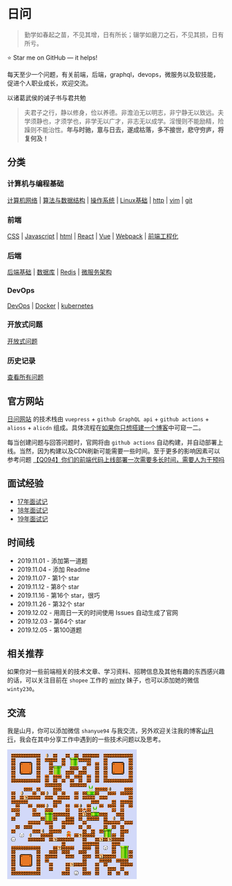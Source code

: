 # 日问

> 勤学如春起之苗，不见其增，日有所长；辍学如磨刀之石，不见其损，日有所亏。

⭐️ Star me on GitHub — it helps!

每天至少一个问题，有关前端，后端，graphql，devops，微服务以及软技能，促进个人职业成长，欢迎交流。

以诸葛武侯的诫子书与君共勉

> 夫君子之行，静以修身，俭以养德。非澹泊无以明志，非宁静无以致远。夫学须静也，才须学也，非学无以广才，非志无以成学。淫慢则不能励精，险躁则不能治性。**年与时驰，意与日去，遂成枯落，多不接世，悲守穷庐，将复何及！**

## 分类

### 计算机与编程基础

[计算机网络](https://github.com/shfshanyue/Daily-Question/issues?q=is%3Aopen+is%3Aissue+label%3Anetwork) | 
[算法与数据结构](https://github.com/shfshanyue/Daily-Question/issues?q=is%3Aopen+is%3Aissue+label%3Aalgorithm) | 
[操作系统](https://github.com/shfshanyue/Daily-Question/issues?q=is%3Aopen+is%3Aissue+label%3Aos) |
[Linux基础](https://github.com/shfshanyue/Daily-Question/issues?q=is%3Aopen+is%3Aissue+label%3Alinux) |
[http](https://github.com/shfshanyue/Daily-Question/issues?q=is%3Aopen+is%3Aissue+label%3Ahttp) | 
[vim](https://github.com/shfshanyue/Daily-Question/issues?q=is%3Aopen+is%3Aissue+label%3Avim) | 
[git](https://github.com/shfshanyue/Daily-Question/issues?q=is%3Aopen+is%3Aissue+label%3Agit)

### 前端

[CSS](https://github.com/shfshanyue/Daily-Question/issues?q=is%3Aopen+is%3Aissue+label%3Acss) |
[Javascript](https://github.com/shfshanyue/Daily-Question/issues?q=is%3Aopen+is%3Aissue+label%3Ajs) |
[html](https://github.com/shfshanyue/Daily-Question/issues?q=is%3Aopen+is%3Aissue+label%3Ahtml) |
[React](https://github.com/shfshanyue/Daily-Question/issues?q=is%3Aopen+is%3Aissue+label%3Areact) |
[Vue](https://github.com/shfshanyue/Daily-Question/issues?q=is%3Aopen+is%3Aissue+label%3Avue) |
[Webpack](https://github.com/shfshanyue/Daily-Question/issues?q=is%3Aopen+is%3Aissue+label%3Awebpack) |
[前端工程化](https://github.com/shfshanyue/Daily-Question/issues?q=is%3Aopen+is%3Aissue+label%3A前端工程化)

### 后端

[后端基础](https://github.com/shfshanyue/Daily-Question/issues?q=is%3Aopen+is%3Aissue+label%3Aserver) |
[数据库](https://github.com/shfshanyue/Daily-Question/issues?q=is%3Aopen+is%3Aissue+label%3Adb) |
[Redis](https://github.com/shfshanyue/Daily-Question/issues?q=is%3Aopen+is%3Aissue+label%3Aredis) |
[微服务架构](https://github.com/shfshanyue/Daily-Question/issues?q=is%3Aopen+is%3Aissue+label%3Amicro-service)

### DevOps

[DevOps](https://github.com/shfshanyue/Daily-Question/issues?q=is%3Aopen+is%3Aissue+label%3Adevops) |
[Docker](https://github.com/shfshanyue/Daily-Question/issues?q=is%3Aopen+is%3Aissue+label%3Adocker) |
[kubernetes](https://github.com/shfshanyue/Daily-Question/issues?q=is%3Aopen+is%3Aissue+label%3Ak8s)

### 开放式问题

[开放式问题](https://github.com/shfshanyue/Daily-Question/issues?q=is%3Aopen+is%3Aissue+label%3Aopen)

### 历史记录

[查看所有问题](https://q.shanyue.tech/weekly/history.html)

## 官方网站

[日问网站](https://q.shanyue.tech) 的技术栈由 `vuepress` + `github GraphQL api` + `github actions` + `alioss` + `alicdn` 组成。具体流程在[如果你只想搭建一个博客](https://shanyue.tech/op/if-you-want-a-blog.html)中可窥一二。

每当创建问题与回答问题时，官网将由 `github actions` 自动构建，并自动部署上线。当然，因为构建以及CDN刷新可能需要一些时间。至于更多的影响因素可以参考问题 [【Q094】你们的前端代码上线部署一次需要多长时间，需要人为干预吗](https://github.com/shfshanyue/Daily-Question/issues/95)

## 面试经验

+ [17年面试记](https://github.com/shfshanyue/Daily-Question/blob/master/interviews/2017.md)
+ [18年面试记](https://github.com/shfshanyue/Daily-Question/blob/master/interviews/2018.md)
+ [19年面试记](https://github.com/shfshanyue/Daily-Question/blob/master/interviews/2019.md)

## 时间线

+ 2019.11.01 - 添加第一道题
+ 2019.11.04 - 添加 Readme
+ 2019.11.07 - 第1个 star
+ 2019.11.12 - 第8个 star
+ 2019.11.16 - 第16个 star，很巧
+ 2019.11.26 - 第32个 star
+ 2019.12.02 - 用周日一天的时间使用 Issues 自动生成了官网
+ 2019.12.03 - 第64个 star
+ 2019.12.05 - 第100道题

## 相关推荐

如果你对一些前端相关的技术文章、学习资料、招聘信息及其他有趣的东西感兴趣的话，可以关注目前在 `shopee` 工作的 [winty](https://github.com/LuckyWinty/blog) 妹子，也可以添加她的微信 `winty230`。

## 交流

我是山月，你可以添加微信 `shanyue94` 与我交流，另外欢迎关注我的博客[山月行](https://shanyue.tech/)，我会在其中分享工作中遇到的一些技术问题以及思考。

![公众号山月行](./assets/qr.png)
